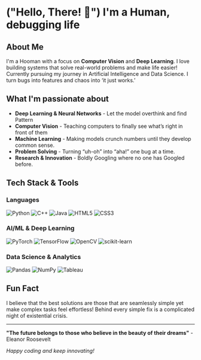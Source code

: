 #  ("Hello, There! 👋") I'm a Human, debugging life

## About Me
I'm a Hooman with a focus on **Computer Vision** and **Deep Learning**. I love building systems that solve real-world problems and make life easier! Currently pursuing my journey in Artificial Intelligence and Data Science. I turn bugs into features and chaos into ‘it just works.’

##  What I'm passionate about
-  **Deep Learning & Neural Networks** -  Let the model overthink and find Pattern
-  **Computer Vision** - Teaching computers to finally see what’s right in front of them 
-  **Machine Learning** - Making models crunch numbers until they develop common sense.
-  **Problem Solving** - Turning “uh-oh” into “aha!” one bug at a time.
-  **Research & Innovation** - Boldly Googling where no one has Googled before.

## Tech Stack & Tools

### Languages
![Python](https://img.shields.io/badge/-Python-3776AB?style=flat-square&logo=python&logoColor=white)
![C++](https://img.shields.io/badge/-C++-00599C?style=flat-square&logo=cplusplus&logoColor=white)
![Java](https://img.shields.io/badge/-Java-007396?style=flat-square&logo=java&logoColor=white)
![HTML5](https://img.shields.io/badge/-HTML5-E34F26?style=flat-square&logo=html5&logoColor=white)
![CSS3](https://img.shields.io/badge/-CSS3-1572B6?style=flat-square&logo=css3&logoColor=white)

### AI/ML & Deep Learning
![PyTorch](https://img.shields.io/badge/-PyTorch-EE4C2C?style=flat-square&logo=pytorch&logoColor=white)
![TensorFlow](https://img.shields.io/badge/-TensorFlow-FF6F00?style=flat-square&logo=tensorflow&logoColor=white)
![OpenCV](https://img.shields.io/badge/-OpenCV-5C3EE8?style=flat-square&logo=opencv&logoColor=white)
![scikit-learn](https://img.shields.io/badge/-scikit--learn-F7931E?style=flat-square&logo=scikit-learn&logoColor=white)

### Data Science & Analytics
![Pandas](https://img.shields.io/badge/-Pandas-150458?style=flat-square&logo=pandas&logoColor=white)
![NumPy](https://img.shields.io/badge/-NumPy-013243?style=flat-square&logo=numpy&logoColor=white)
![Tableau](https://img.shields.io/badge/-Tableau-E97627?style=flat-square&logo=tableau&logoColor=white)


## Fun Fact
I believe that the best solutions are those that are seamlessly simple yet make complex tasks feel effortless! Behind every simple fix is a complicated night of existential crisis. 

---
**"The future belongs to those who believe in the beauty of their dreams"** - Eleanor Roosevelt

*Happy coding and keep innovating!* 

